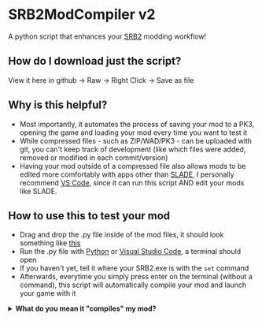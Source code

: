 # SRB2ModCompiler v2
A python script that enhances your [SRB2](https://www.srb2.org/) modding workflow!

## How do I download just the script?
View it here in github -> Raw -> Right Click -> Save as file

## Why is this helpful?
- Most importantly, it automates the process of saving your mod to a PK3, opening the game and loading your mod every time you want to test it
- While compressed files - such as ZIP/WAD/PK3 - can be uploaded with git, you can't keep track of development (like which files were added, removed or modified in each commit/version)
- Having your mod outside of a compressed file also allows mods to be edited more comfortably with apps other than [SLADE](https://github.com/sirjuddington/SLADE), I personally recommend [VS Code](https://code.visualstudio.com/), since it can run this script AND edit your mods like SLADE.

## How to use this to test your mod
- Drag and drop the .py file inside of the mod files, it should look something like [this](https://github.com/user-attachments/assets/b7f05909-e80d-4d2e-a339-4baa9795f128)
- Run the .py file with [Python](https://www.python.org/) or [Visual Studio Code](https://code.visualstudio.com/), a terminal should open
- If you haven't yet, tell it where your SRB2.exe is with the ``set`` command
- Afterwards, everytime you simply press enter on the terminal (without a command), this script will automatically compile your mod and launch your game with it

<details><summary><b>What do you mean it "compiles" my mod?</b></summary>

- It makes a pk3 file containing the contents (excluding some files, such as git files and itself) of the directory the script is located at (it will also use that to determine the name of the file). By default, this newly made pk3 will be located in your  - SRB2 directory, but it can be changed with the ``downloads`` command
- Opens your SRB2 executable
- Skips the intro
- Loads your mod (with custom parameters if you've used the ``args`` command)
- And wishes you a happy testing session!

</details>

